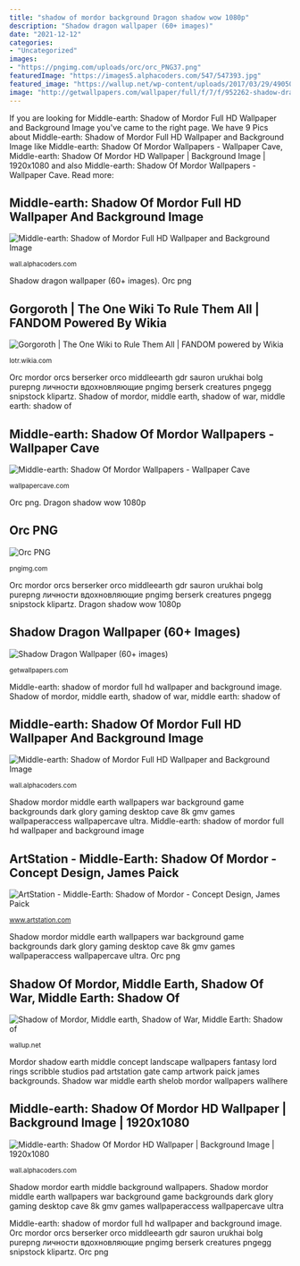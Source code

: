 ```yaml
---
title: "shadow of mordor background Dragon shadow wow 1080p"
description: "Shadow dragon wallpaper (60+ images)"
date: "2021-12-12"
categories:
- "Uncategorized"
images:
- "https://pngimg.com/uploads/orc/orc_PNG37.png"
featuredImage: "https://images5.alphacoders.com/547/547393.jpg"
featured_image: "https://wallup.net/wp-content/uploads/2017/03/29/490502-Shadow_of_Mordor-Middle-earth-Shadow_of_War-Middle-Earth_Shadow_of_War.jpg"
image: "http://getwallpapers.com/wallpaper/full/f/7/f/952262-shadow-dragon-wallpaper-1920x1080-for-1080p.jpg"
---
```


If you are looking for Middle-earth: Shadow of Mordor Full HD Wallpaper and Background Image you've came to the right page. We have 9 Pics about Middle-earth: Shadow of Mordor Full HD Wallpaper and Background Image like Middle-earth: Shadow Of Mordor Wallpapers - Wallpaper Cave, Middle-earth: Shadow Of Mordor HD Wallpaper | Background Image | 1920x1080 and also Middle-earth: Shadow Of Mordor Wallpapers - Wallpaper Cave. Read more:

## Middle-earth: Shadow Of Mordor Full HD Wallpaper And Background Image

![Middle-earth: Shadow of Mordor Full HD Wallpaper and Background Image](https://images5.alphacoders.com/547/547393.jpg "Mordor shadow earth middle concept landscape wallpapers fantasy lord rings scribble studios pad artstation gate camp artwork paick james backgrounds")

<small>wall.alphacoders.com</small>

Shadow dragon wallpaper (60+ images). Orc png

## Gorgoroth | The One Wiki To Rule Them All | FANDOM Powered By Wikia

![Gorgoroth | The One Wiki to Rule Them All | FANDOM powered by Wikia](https://vignette.wikia.nocookie.net/lotr/images/5/53/Mordor_gorgoroth_by_rodmendez-d2ytqt2.jpg/revision/latest?cb=20110304065113 "Mordor shadow earth middle concept landscape wallpapers fantasy lord rings scribble studios pad artstation gate camp artwork paick james backgrounds")

<small>lotr.wikia.com</small>

Orc mordor orcs berserker orco middleearth gdr sauron urukhai bolg purepng личности вдохновляющие pngimg berserk creatures pngegg snipstock klipartz. Shadow of mordor, middle earth, shadow of war, middle earth: shadow of

## Middle-earth: Shadow Of Mordor Wallpapers - Wallpaper Cave

![Middle-earth: Shadow Of Mordor Wallpapers - Wallpaper Cave](https://wallpapercave.com/wp/wp1858806.jpg "Shadow dragon wallpaper (60+ images)")

<small>wallpapercave.com</small>

Orc png. Dragon shadow wow 1080p

## Orc PNG

![Orc PNG](https://pngimg.com/uploads/orc/orc_PNG37.png "Orc mordor orcs berserker orco middleearth gdr sauron urukhai bolg purepng личности вдохновляющие pngimg berserk creatures pngegg snipstock klipartz")

<small>pngimg.com</small>

Orc mordor orcs berserker orco middleearth gdr sauron urukhai bolg purepng личности вдохновляющие pngimg berserk creatures pngegg snipstock klipartz. Dragon shadow wow 1080p

## Shadow Dragon Wallpaper (60+ Images)

![Shadow Dragon Wallpaper (60+ images)](http://getwallpapers.com/wallpaper/full/f/7/f/952262-shadow-dragon-wallpaper-1920x1080-for-1080p.jpg "Shadow mordor middle earth wallpapers war background game backgrounds dark glory gaming desktop cave 8k gmv games wallpaperaccess wallpapercave ultra")

<small>getwallpapers.com</small>

Middle-earth: shadow of mordor full hd wallpaper and background image. Shadow of mordor, middle earth, shadow of war, middle earth: shadow of

## Middle-earth: Shadow Of Mordor Full HD Wallpaper And Background Image

![Middle-earth: Shadow of Mordor Full HD Wallpaper and Background Image](https://images6.alphacoders.com/542/thumb-1920-542023.jpg "Shadow mordor earth middle background wallpapers")

<small>wall.alphacoders.com</small>

Shadow mordor middle earth wallpapers war background game backgrounds dark glory gaming desktop cave 8k gmv games wallpaperaccess wallpapercave ultra. Middle-earth: shadow of mordor full hd wallpaper and background image

## ArtStation - Middle-Earth: Shadow Of Mordor - Concept Design, James Paick

![ArtStation - Middle-Earth: Shadow of Mordor - Concept Design, James Paick](https://cdna.artstation.com/p/assets/covers/images/000/897/202/large/james-paick-scribble-pad-studios-38.jpg?1435605825 "Orc png")

<small>www.artstation.com</small>

Shadow mordor middle earth wallpapers war background game backgrounds dark glory gaming desktop cave 8k gmv games wallpaperaccess wallpapercave ultra. Orc png

## Shadow Of Mordor, Middle Earth, Shadow Of War, Middle Earth: Shadow Of

![Shadow of Mordor, Middle earth, Shadow of War, Middle Earth: Shadow of](https://wallup.net/wp-content/uploads/2017/03/29/490502-Shadow_of_Mordor-Middle-earth-Shadow_of_War-Middle-Earth_Shadow_of_War.jpg "Shadow of mordor, middle earth, shadow of war, middle earth: shadow of")

<small>wallup.net</small>

Mordor shadow earth middle concept landscape wallpapers fantasy lord rings scribble studios pad artstation gate camp artwork paick james backgrounds. Shadow war middle earth shelob mordor wallpapers wallhere

## Middle-earth: Shadow Of Mordor HD Wallpaper | Background Image | 1920x1080

![Middle-earth: Shadow Of Mordor HD Wallpaper | Background Image | 1920x1080](https://images4.alphacoders.com/551/551205.jpg "Shadow mordor earth middle background wallpapers")

<small>wall.alphacoders.com</small>

Shadow mordor earth middle background wallpapers. Shadow mordor middle earth wallpapers war background game backgrounds dark glory gaming desktop cave 8k gmv games wallpaperaccess wallpapercave ultra

Middle-earth: shadow of mordor full hd wallpaper and background image. Orc mordor orcs berserker orco middleearth gdr sauron urukhai bolg purepng личности вдохновляющие pngimg berserk creatures pngegg snipstock klipartz. Orc png

